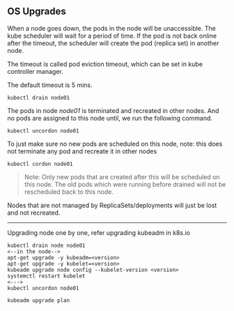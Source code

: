 ## OS Upgrades

When a node goes down,  the pods in the node will be unaccessible. The kube scheduler will wait for a period of time. If the pod is not back online after the timeout, the scheduler will create the pod (replica set) in another node.

The timeout is called pod eviction timeout, which can be set in kube controller manager.

The default timeout is 5 mins.

```
kubectl drain node01
```
The pods in node _node01_ is terminated and recreated in other nodes. And no pods are assigned to this node until, we run the following command.
```
kubectl uncordon node01
```
To just make sure no new pods are scheduled on this node, note: this does not terminate any pod and recreate it in other nodes
```
kubectl cordon node01
```
> Note: Only new pods that are created after this will be scheduled on this node. The old pods which were running before drained will not be rescheduled back to this node.

Nodes that are not managed by ReplicaSets/deployments will just be lost and not recreated.

---

Upgrading node one by one, 
refer upgrading kubeadm in k8s.io

```
kubectl drain node node01
<--in the node-->
apt-get upgrade -y kubeadm=<version>
apt-get upgrade -y kubelet=<version>
kubeadm upgrade node config --kubelet-version <version>
systemctl restart kubelet
<--->
kubectl uncordon node01
```

```
kubeadm upgrade plan
```